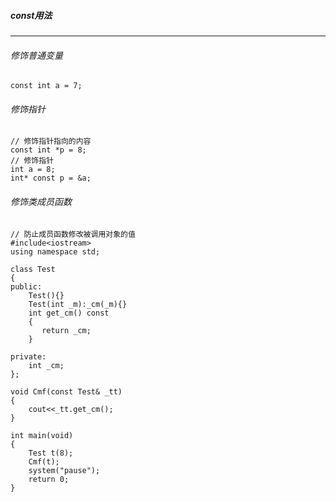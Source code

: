 ##### const用法
---
###### 修饰普通变量
```
const int a = 7; 
```
###### 修饰指针
```
// 修饰指针指向的内容
const int *p = 8;
// 修饰指针
int a = 8;
int* const p = &a;
```
###### 修饰类成员函数

```
// 防止成员函数修改被调用对象的值
#include<iostream>
using namespace std;
 
class Test
{
public:
    Test(){}
    Test(int _m):_cm(_m){}
    int get_cm() const
    {
       return _cm;
    }
 
private:
    int _cm;
};

void Cmf(const Test& _tt)
{
    cout<<_tt.get_cm();
}
 
int main(void)
{
    Test t(8);
    Cmf(t);
    system("pause");
    return 0;
}
```
